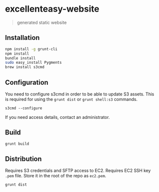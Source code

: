 # excellenteasy-website

> generated static website

## Installation

```bash
npm install -g grunt-cli
npm install
bundle install
sudo easy_install Pygments
brew install s3cmd
```

## Configuration
You need to configure s3cmd in order to be able to update S3 assets.
This is required for using the `grunt dist` or `grunt shell:s3` commands.

`s3cmd --configure`

If you need access details, contact an administrator.


## Build

```bash
grunt build
```

## Distribution
Requires S3 credentials and SFTP access to EC2.
Requires EC2 SSH key `.pem` file. Store it in the root of the repo as `ec2.pem`.
```bash
grunt dist
```
